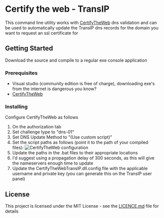 # Certify the web - TransIP

This command line utility works with [CertifyTheWeb](https://docs.certifytheweb.com/docs/dns-validation.html) dns validation and can be used to automatically update the TransIP dns 
records for the domain you want to request an ssl certificate for

## Getting Started

Download the source and compile to a regular exe console application

### Prerequisites

* Visual studio (community edition is free of charge), downloading exe's from the internet is dangerous you know?
* [CertifyTheWeb](https://www.certifytheweb.com)

### Installing

Configure CertifyTheWeb as follows

1. On the authorization tab
2. Set challenge type to "dns-01"
3. Set DNS Update Method to "(Use custom script)"
4. Set the script paths as follows (point it to the path of your compiled files): ![CertifyTheWeb configuration](https://i.imgur.com/K7EdHZS.png)
5. Update the paths in the .bat files to their appropriate locations
6. I'd suggest using a propagation delay of 300 seconds, as this will give the nameservers enough time to update
7. Update the CertifyTheWebTransIP.dll.config file with the applicable username and private key (you can generate this on the TransIP user panel)

## License

This project is licensed under the MIT License - see the [LICENCE.md](licence.md) file for details
